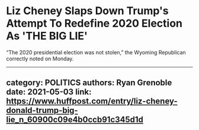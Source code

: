 # Liz Cheney Slaps Down Trump's Attempt To Redefine 2020 Election As 'THE BIG LIE'

“The 2020 presidential election was not stolen,” the Wyoming Republican correctly noted on Monday.

---
category: POLITICS
authors: Ryan Grenoble
date: 2021-05-03
link: https://www.huffpost.com/entry/liz-cheney-donald-trump-big-lie_n_60900c09e4b0ccb91c345d1d
---
